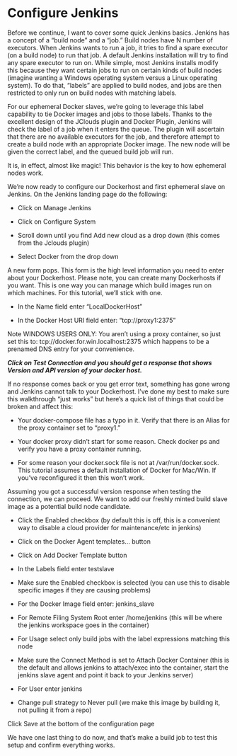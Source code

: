 # Configure Jenkins
Before we continue, I want to cover some quick Jenkins basics. Jenkins has a concept of a “build node” and a “job.” Build nodes have N number of executors. When Jenkins wants to run a job, it tries to find a spare executor (on a build node) to run that job. A default Jenkins installation will try to find any spare executor to run on. While simple, most Jenkins installs modify this because they want certain jobs to run on certain kinds of build nodes (imagine wanting a Windows operating system versus a Linux operating system). To do that, “labels” are applied to build nodes, and jobs are then restricted to only run on build nodes with matching labels.

For our ephemeral Docker slaves, we’re going to leverage this label capability to tie Docker images and jobs to those labels. Thanks to the excellent design of the JClouds plugin and Docker Plugin, Jenkins will check the label of a job when it enters the queue. The plugin will ascertain that there are no available executors for the job, and therefore attempt to create a build node with an appropriate Docker image. The new node will be given the correct label, and the queued build job will run.

It is, in effect, almost like magic! This behavior is the key to how ephemeral nodes work.

We’re now ready to configure our Dockerhost and first ephemeral slave on Jenkins. On the Jenkins landing page do the following:

 - Click on Manage Jenkins

 - Click on Configure System

 - Scroll down until you find Add new cloud as a drop down (this comes from the Jclouds plugin)

 - Select Docker from the drop down

A new form pops. This form is the high level information you need to enter about your Dockerhost. Please note, you can create many Dockerhosts if you want. This is one way you can manage which build images run on which machines. For this tutorial, we’ll stick with one.

 * In the Name field enter “LocalDockerHost”

 * In the Docker Host URI field enter: “tcp://proxy1:2375”

Note WINDOWS USERS ONLY: You aren’t using a proxy container, so just set this to: tcp://docker.for.win.localhost:2375 which happens to be a prenamed DNS entry for your convenience.

***Click on Test Connection and you should get a response that shows Version and API version of your docker host.***

If no response comes back or you get error text, something has gone wrong and Jenkins cannot talk to your Dockerhost. I’ve done my best to make sure this walkthrough “just works” but here’s a quick list of things that could be broken and affect this:

 - Your docker-compose file has a typo in it. Verify that there is an Alias for the proxy container set to “proxy1.”

 - Your docker proxy didn’t start for some reason. Check docker ps and verify you have a proxy container running.

 - For some reason your docker.sock file is not at /var/run/docker.sock. This tutorial assumes a default installation of Docker for Mac/Win. If you’ve reconfigured it then this won’t work.

Assuming you got a successful version response when testing the connection, we can proceed. We want to add our freshly minted build slave image as a potential build node candidate.

 - Click the Enabled checkbox (by default this is off, this is a convenient way to disable a cloud provider for maintenance/etc in jenkins)

 - Click on the Docker Agent templates... button

 - Click on Add Docker Template button

 - In the Labels field enter testslave

 - Make sure the Enabled checkbox is selected (you can use this to disable specific images if they are causing problems)

 - For the Docker Image field enter: jenkins_slave

 - For Remote Filing System Root enter /home/jenkins (this will be where the jenkins workspace goes in the container)

 - For Usage select only build jobs with the label expressions matching this node

 - Make sure the Connect Method is set to Attach Docker Container (this is the default and allows jenkins to attach/exec into the container, start the jenkins slave agent and point it back to your Jenkins server)

 - For User enter jenkins

  - Change pull strategy to Never pull (we make this image by building it, not pulling it from a repo)

Click Save at the bottom of the configuration page

We have one last thing to do now, and that’s make a build job to test this setup and confirm everything works.
